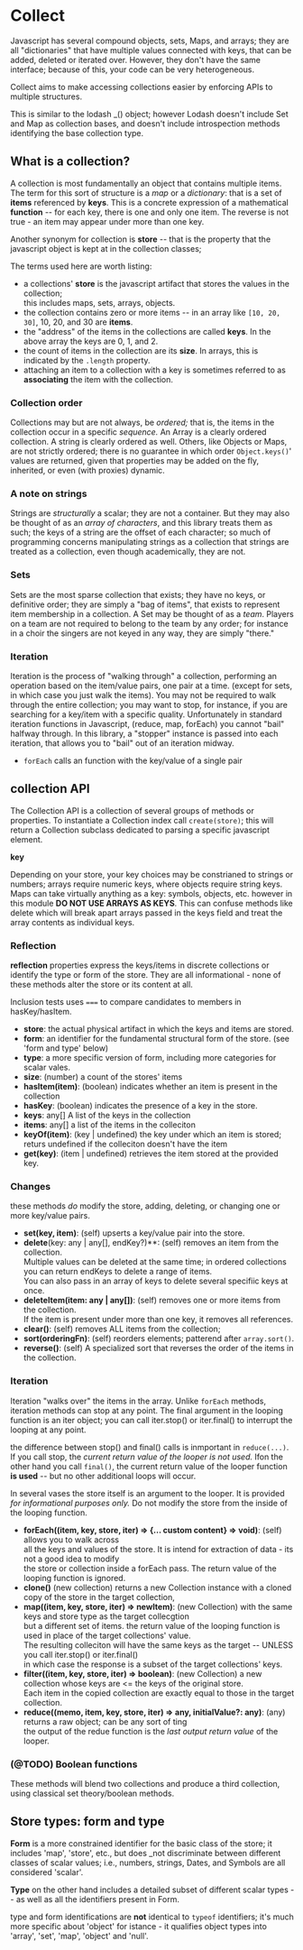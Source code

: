 # Collect

Javascript has several compound objects, sets, Maps, and arrays; they are all "dictionaries" that have multiple values connected 
with keys, that can be added, deleted or iterated over. However, they don't have the same interface; because of this, 
your code can be very heterogeneous. 

Collect aims to make accessing collections easier by enforcing APIs to multiple structures. 

This is similar to the lodash _() object; however Lodash doesn't include Set and Map as collection bases, 
and doesn't include introspection methods identifying the base collection type. 

## What is a collection? 

A collection is most fundamentally an object that contains multiple items. The term for this sort of structure is 
a _map_ or a _dictionary_: that is a set of **items** referenced by **keys**. 
This is a concrete expression of a mathematical **function** -- for each key, there is one and only one item. 
The reverse is not true - an item may appear under more than one key. 

Another synonym for collection is **store** -- that is the property that the javascript object 
is kept at in the collection classes;

The terms used here are worth listing:

* a collections' **store** is the javascript artifact that stores the values in the collection; \
  this includes maps, sets, arrays, objects.
* the collection contains zero or more items -- in an array like `[10, 20, 30]`, 10, 20, and 30 are **items**. 
* the "address" of the items in the collections are called **keys**. In the above array the keys are 0, 1, and 2. 
* the count of items in the collection are its **size**. In arrays, this is indicated by the `.length` property.
* attaching an item to a collection with a key is sometimes referred to as **associating** the item with the collection.  

### Collection order

Collections may but are not always, be _ordered;_ that is, the items in the collection occur in a specific _sequence._
An Array is a clearly ordered collection. A string is clearly ordered as well. Others, like Objects or Maps, are not
strictly ordered; there is no guarantee in which order `Object.keys()`' values are returned, given that properties may
be added on the fly, inherited, or even (with proxies) dynamic.

### A note on strings

Strings are *structurally* a scalar; they are not a container. But they may also be thought of as an *array of characters*,
and this library treats them as such; the keys of a string are the offset of each character; so much of programming
concerns manipulating strings as a collection that strings are treated as a collection, even though academically, 
they are not. 

### Sets

Sets are the most sparse collection that exists; they have no keys, or definitive order; they are simply a "bag of items",
that exists to represent item membership in a collection. A Set may be thought of as a _team_. Players on a team are 
not required to belong to the team by any order; for instance in a choir the singers are not keyed in any way, they are simply "there."


### Iteration

Iteration is the process of "walking through" a collection, performing an operation based on the item/value pairs, 
one pair at a time. (except for sets, in which case you just walk the items). You may not be required to walk through 
the entire collection; you may want to stop, for instance, if you are searching for a key/item with a specific quality. 
Unfortunately in standard iteration functions in Javascript, (reduce, map, forEach) you cannot "bail" halfway through. 
In this library, a "stopper" instance is passed into each iteration, that allows you to "bail" out of an iteration midway. 

* `forEach` calls an function with the key/value of a single pair

## collection API

The Collection API is a collection of several groups of methods or properties. To instantiate a Collection index call
`create(store)`; this will return a Collection subclass dedicated to parsing a specific javascript element. 

**key**

Depending on your store, your key choices may be constrianed to strings or numbers; arrays require numeric
keys, where objects require string keys. Maps can take virtually anything as a key: symbols, objects, etc. 
however in this module **DO NOT USE ARRAYS AS KEYS**. This can confuse methods like delete which will break apart
arrays passed in the keys field and treat the array contents as individual keys. 

### Reflection

**reflection** properties express the keys/items in discrete collections or identify the type or form
of the store. They are all informational - none of these methods alter the store or its content at all. 

Inclusion tests uses `===` to compare candidates to members in hasKey/hasItem. 

* **store**: the actual physical artifact in which the keys and items are stored. 
* **form**: an identifier for the fundamental structural form of the store. (see 'form and type' below)
* **type**: a more specific version of form, including more categories for scalar vales. 
* **size**: (number) a count of the stores' items
* **hasItem(item)**: (boolean) indicates whether an item is present in the collection
* **hasKey**: (boolean) indicates the presence of a key in the store. 
* **keys**: any[] A list of the keys in the collection
* **items**: any[] a list of the items in the colleciton
* **keyOf(item)**: (key | undefined) the key under which an item is stored; returs undefined if the colleciton doesn't have the item
* **get(key)**: (item | undefined) retrieves the item stored at the provided key. 
### Changes 

these methods _do_ modify the store, adding, deleting, or changing one or more key/value pairs. 

* **set(key, item)**: (self) upserts a key/value pair into the store. 
* **delete**(key: any | any[], endKey?)**: (self) removes an item from the collection. \
  Multiple values can be deleted at the same time; in ordered collections you can return endKeys to delete a range of items. \
  You can also pass in an array of keys to delete several specifiic keys at once. 
* **deleteItem(item: any | any[])**: (self) removes one or more items from the collection. \
  If the item is present under more than one key, it removes all references. 
* **clear()**: (self) removes ALL items from the collection;
* **sort(orderingFn)**: (self) reorders elements; patterend after `array.sort()`.
* **reverse()**: (self) A specialized sort that reverses the order of the items in the collection.

### Iteration

Iteration "walks over" the items in the array. Unlike `forEach` methods, iteration methods can stop at any point. 
The final argument in the looping function is an iter object; you can call iter.stop() or iter.final() to
interrupt the looping at any point. 

the difference between stop() and final() calls is inmportant in `reduce(...)`. If you call stop, 
the _current return value of the looper is not used._ Ifon the other hand you call `final()`, the current
return value of the looper function **is used** -- but no other additional loops will occur.

In several vases the store itself is an argument to the looper. It is provided _for informational purposes only._
Do not modify the store from the inside of the looping function.

* **forEach((item, key, store, iter) => {... custom content} => void)**: (self) allows you to walk across \
  all the keys and values of the store. It is intend for extraction of data - its not a good idea to modify \
  the store or collection inside a forEach pass. The return value of the looping function is ignored. 
* **clone()** (new collection) returns a new Collection instance with a cloned copy of the store in the target collection, 
* **map((item, key, store, iter) => newItem)**: (new Collection) with the same keys and store type as the target collecgtion \
  but a different set of items. the return value of the looping function is used in place of the target collections' value. \
  The resulting colleciton will have the same keys as the target -- UNLESS you call iter.stop() or iter.final() \
  in which case the response is a subset of the target collections' keys. 
* **filter((item, key, store, iter) => boolean)**: (new Collection) a new collection whose keys are <= the keys of the original store.\
  Each item in the copied collection are exactly equal to those in the target collection. 
* **reduce((memo, item, key, store, iter) => any, initialValue?: any)**: (any) returns a raw object; can be any sort of ting \
  the output of the redue function is the _last output return value_ of the looper.

### (@TODO) Boolean functions

These methods will blend two collections and produce a third collection, using classical set theory/boolean
methods. 

## Store types: form and type

**Form** is a more constrained identifier for the basic class of the store; it includes 'map', 'store', etc., 
but does _not discriminate between different classes of scalar values; i.e., numbers, strings, Dates, and
Symbols are all considered 'scalar'. 

**Type** on the other hand includes a detailed subset of different scalar types -- as well as all the identifiers 
present in Form. 

type and form identifications are **not** identical to `typeof` identifiers; it's much more specific about 'object' for istance - 
it qualifies object types into 'array', 'set', 'map', 'object' and 'null'. 
